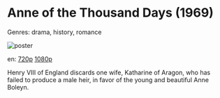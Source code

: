 # Anne of the Thousand Days (1969)

Genres: drama, history, romance

![poster](http://image.tmdb.org/t/p/w500/s3l8nUklueouBrYA0lkv1P1wL9.jpg)

en:
  [720p](magnet:?xt=urn:btih:754B30CE0879FFB18F8B47C6667DC503D5475CE6&tr=udp://glotorrents.pw:6969/announce&tr=udp://tracker.opentrackr.org:1337/announce&tr=udp://torrent.gresille.org:80/announce&tr=udp://tracker.openbittorrent.com:80&tr=udp://tracker.coppersurfer.tk:6969&tr=udp://tracker.leechers-paradise.org:6969&tr=udp://p4p.arenabg.ch:1337&tr=udp://tracker.internetwarriors.net:1337)
  [1080p](magnet:?xt=urn:btih:D042AE8B27E75BF1CBEA914875896D0786946F07&tr=udp://glotorrents.pw:6969/announce&tr=udp://tracker.opentrackr.org:1337/announce&tr=udp://torrent.gresille.org:80/announce&tr=udp://tracker.openbittorrent.com:80&tr=udp://tracker.coppersurfer.tk:6969&tr=udp://tracker.leechers-paradise.org:6969&tr=udp://p4p.arenabg.ch:1337&tr=udp://tracker.internetwarriors.net:1337)
  


Henry VIII of England discards one wife, Katharine of Aragon, who has failed to produce a male heir, in favor of the young and beautiful Anne Boleyn.